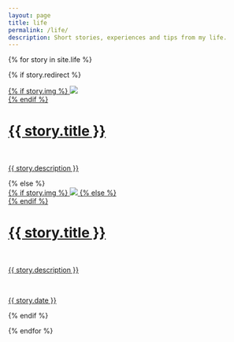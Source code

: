 ```yaml
---
layout: page
title: life
permalink: /life/
description: Short stories, experiences and tips from my life.
---
```


{% for story in site.life %}

{% if story.redirect %}
<div class="story">
    <div class="thumbnail">
        <a href="{{ story.redirect }}" target="_blank">
        {% if story.img %}
        <img class="thumbnail" src="{{ story.img }}"
        {% else %}
        <div class="thumbnail blankbox"></div>
        {% endif %}    
        <span>
            <h1>{{ story.title }}</h1>
            <br/>
            <p>{{ story.description }}</p>
        </span>
        </a>
    </div>
</div>
{% else %}

<div class="story ">
    <div class="thumbnail">
        <a href="{{ site.baseurl }}{{ story.url }}">
        {% if story.img %}
        <img class="thumbnail" src="{{ story.img }}"/>
        {% else %}
        <div class="thumbnail blankbox"></div>
        {% endif %}    
        <span>
            <h1>{{ story.title }}</h1>
            <br/>
            <p>{{ story.description }}</p>
            <br/>
            <p>{{ story.date }}</p>
        </span>
        </a>
    </div>
</div>

{% endif %}

{% endfor %}
